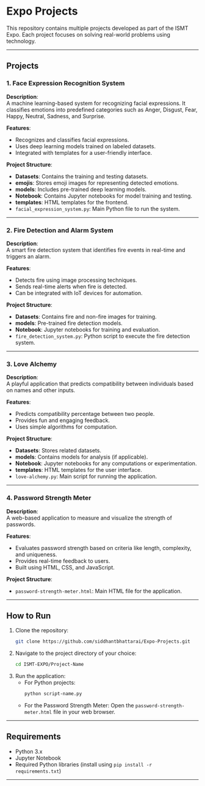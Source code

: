 # Expo Projects

This repository contains multiple projects developed as part of the ISMT Expo. Each project focuses on solving real-world problems using technology.

---

## Projects

### 1. Face Expression Recognition System
**Description**:  
A machine learning-based system for recognizing facial expressions. It classifies emotions into predefined categories such as Anger, Disgust, Fear, Happy, Neutral, Sadness, and Surprise.

**Features**:
- Recognizes and classifies facial expressions.
- Uses deep learning models trained on labeled datasets.
- Integrated with templates for a user-friendly interface.

**Project Structure**:
- **Datasets**: Contains the training and testing datasets.
- **emojis**: Stores emoji images for representing detected emotions.
- **models**: Includes pre-trained deep learning models.
- **Notebook**: Contains Jupyter notebooks for model training and testing.
- **templates**: HTML templates for the frontend.
- `facial_expression_system.py`: Main Python file to run the system.

---

### 2. Fire Detection and Alarm System
**Description**:  
A smart fire detection system that identifies fire events in real-time and triggers an alarm.

**Features**:
- Detects fire using image processing techniques.
- Sends real-time alerts when fire is detected.
- Can be integrated with IoT devices for automation.

**Project Structure**:
- **Datasets**: Contains fire and non-fire images for training.
- **models**: Pre-trained fire detection models.
- **Notebook**: Jupyter notebooks for training and evaluation.
- `fire_detection_system.py`: Python script to execute the fire detection system.

---

### 3. Love Alchemy
**Description**:  
A playful application that predicts compatibility between individuals based on names and other inputs.

**Features**:
- Predicts compatibility percentage between two people.
- Provides fun and engaging feedback.
- Uses simple algorithms for computation.

**Project Structure**:
- **Datasets**: Stores related datasets.
- **models**: Contains models for analysis (if applicable).
- **Notebook**: Jupyter notebooks for any computations or experimentation.
- **templates**: HTML templates for the user interface.
- `love-alchemy.py`: Main script for running the application.

---

### 4. Password Strength Meter
**Description**:  
A web-based application to measure and visualize the strength of passwords.

**Features**:
- Evaluates password strength based on criteria like length, complexity, and uniqueness.
- Provides real-time feedback to users.
- Built using HTML, CSS, and JavaScript.

**Project Structure**:
- `password-strength-meter.html`: Main HTML file for the application.

---

## How to Run

1. Clone the repository:
   ```bash
   git clone https://github.com/siddhantbhattarai/Expo-Projects.git
   ```
2. Navigate to the project directory of your choice:
   ```bash
   cd ISMT-EXPO/Project-Name
   ```
3. Run the application:
   - For Python projects:
     ```bash
     python script-name.py
     ```
   - For the Password Strength Meter:
     Open the `password-strength-meter.html` file in your web browser.

---

## Requirements

- Python 3.x
- Jupyter Notebook
- Required Python libraries (install using `pip install -r requirements.txt`)

---
